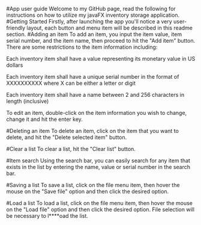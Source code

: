 #App user guide
Welcome to my GitHub page, read the following for instructions on how to utilize my javaFX inventory storage application.
#Getting Started
Firstly, after launching the app you'll notice a very user-friendly layout, each button and menu item will be described in this readme section.
#Adding an item
To add an item, you input the item value, item serial number, and the item name, then proceed to hit the "Add item" button. There are some restrictions to the item information including:<br/>

Each inventory item shall have a value representing its monetary value in US dollars<br/>

Each inventory item shall have a unique serial number in the format of XXXXXXXXXX where X can be either a letter or digit<br/>

Each inventory item shall have a name between 2 and 256 characters in length (inclusive)<br/>

To edit an item, double-click on the item information you wish to change, change it and hit the enter key.

#Deleting an item
To delete an item, click on the item that you want to delete, and hit the "Delete selected item" button.

#Clear a list
To clear a list, hit the "Clear list" button.

#Item search
Using the search bar, you can easily search for any item that exists in the list by entering the name, value or serial number in the search bar.

#Saving a list
To save a list, click on the file menu item, then hover the mouse on the "Save file" option and then click the desired option.

#Load a list
To load a list, click on the file menu item, then hover the mouse on the "Load file" option and then click the desired option. File selection will be necessary to l****oad the list. 